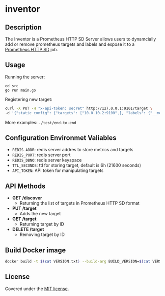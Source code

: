 # inventor

## Description

The Inventor is a Prometheus HTTP SD Server allows users to dynamcially add or remove prometheus targets and labels and expose it to a [Prometheus HTTP SD](https://prometheus.io/docs/prometheus/latest/http_sd/) job.

## Usage

Running the server:
```
cd src
go run main.go
```

Registering new target:
```bash
curl -X PUT -H "x-api-token: secret" http://127.0.0.1:9101/target \
-d '{"static_config": {"targets": ["10.0.10.2:9100",], "labels": {"__meta_datacenter": "dc-01", "__meta_prometheus_job": "node"}}}'
```

More examples: `./test/end-to-end`


## Configuration Environmet Valiables

  * `REDIS_ADDR`: redis server addres to store metrics and targets
  * `REDIS_PORT`: redis server port
  * `REDIS_DBNO`: redis server keyspace
  * `TTL_SECONDS`: ttl for storing target, default is 6h (21600 seconds)
  * `API_TOKEN`: API token for manipulating targets

## API Methods

* **GET /discover**
    * Returning the list of targets in Prometheus HTTP SD format
* **PUT /target**
    * Adds the new target
* **GET /target**
    * Returning target by ID
* **DELETE /target**
    * Removing target by ID


## Build Docker image
```bash
docker build -t $(cat VERSION.txt) --build-arg BUILD_VERSION=$(cat VERSION.txt) -f docker/Dockerfile .
```

## License

Covered under the [MIT license](LICENSE.md).


